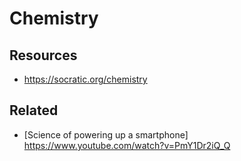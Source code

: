 # Chemistry

## Resources

- https://socratic.org/chemistry

## Related

- [Science of powering up a smartphone] https://www.youtube.com/watch?v=PmY1Dr2iQ_Q